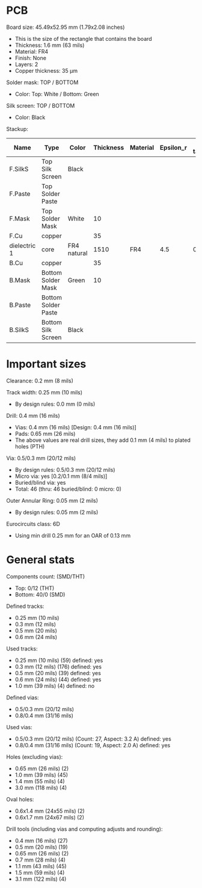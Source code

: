 # PCB

Board size: 45.49x52.95 mm (1.79x2.08 inches)

- This is the size of the rectangle that contains the board
- Thickness: 1.6 mm (63 mils)
- Material: FR4
- Finish: None
- Layers: 2
- Copper thickness: 35 µm

Solder mask: TOP / BOTTOM

- Color: Top: White / Bottom: Green

Silk screen: TOP / BOTTOM

- Color: Black


Stackup:

| Name                 | Type                 | Color            | Thickness | Material        | Epsilon_r | Loss tangent |
|----------------------|----------------------|------------------|-----------|-----------------|-----------|--------------|
| F.SilkS              | Top Silk Screen      | Black            |           |                 |           |              |
| F.Paste              | Top Solder Paste     |                  |           |                 |           |              |
| F.Mask               | Top Solder Mask      | White            |        10 |                 |           |              |
| F.Cu                 | copper               |                  |        35 |                 |           |              |
| dielectric 1         | core                 | FR4 natural      |      1510 | FR4             |       4.5 |        0.020 |
| B.Cu                 | copper               |                  |        35 |                 |           |              |
| B.Mask               | Bottom Solder Mask   | Green            |        10 |                 |           |              |
| B.Paste              | Bottom Solder Paste  |                  |           |                 |           |              |
| B.SilkS              | Bottom Silk Screen   | Black            |           |                 |           |              |

# Important sizes

Clearance: 0.2 mm (8 mils)

Track width: 0.25 mm (10 mils)

- By design rules: 0.0 mm (0 mils)

Drill: 0.4 mm (16 mils)

- Vias: 0.4 mm (16 mils) [Design: 0.4 mm (16 mils)]
- Pads: 0.65 mm (26 mils)
- The above values are real drill sizes, they add 0.1 mm (4 mils) to plated holes (PTH)

Via: 0.5/0.3 mm (20/12 mils)

- By design rules: 0.5/0.3 mm (20/12 mils)
- Micro via: yes [0.2/0.1 mm (8/4 mils)]
- Buried/blind via: yes
- Total: 46 (thru: 46 buried/blind: 0 micro: 0)

Outer Annular Ring: 0.05 mm (2 mils)

- By design rules: 0.05 mm (2 mils)

Eurocircuits class: 6D
- Using min drill 0.25 mm for an OAR of 0.13 mm


# General stats

Components count: (SMD/THT)

- Top: 0/12 (THT)
- Bottom: 40/0 (SMD)

Defined tracks:

- 0.25 mm (10 mils)
- 0.3 mm (12 mils)
- 0.5 mm (20 mils)
- 0.6 mm (24 mils)

Used tracks:

- 0.25 mm (10 mils) (59) defined: yes
- 0.3 mm (12 mils) (176) defined: yes
- 0.5 mm (20 mils) (39) defined: yes
- 0.6 mm (24 mils) (44) defined: yes
- 1.0 mm (39 mils) (4) defined: no

Defined vias:

- 0.5/0.3 mm (20/12 mils)
- 0.8/0.4 mm (31/16 mils)

Used vias:

- 0.5/0.3 mm (20/12 mils) (Count: 27, Aspect: 3.2 A) defined: yes
- 0.8/0.4 mm (31/16 mils) (Count: 19, Aspect: 2.0 A) defined: yes

Holes (excluding vias):

- 0.65 mm (26 mils) (2)
- 1.0 mm (39 mils) (45)
- 1.4 mm (55 mils) (4)
- 3.0 mm (118 mils) (4)

Oval holes:

- 0.6x1.4 mm (24x55 mils) (2)
- 0.6x1.7 mm (24x67 mils) (2)

Drill tools (including vias and computing adjusts and rounding):

- 0.4 mm (16 mils) (27)
- 0.5 mm (20 mils) (19)
- 0.65 mm (26 mils) (2)
- 0.7 mm (28 mils) (4)
- 1.1 mm (43 mils) (45)
- 1.5 mm (59 mils) (4)
- 3.1 mm (122 mils) (4)




